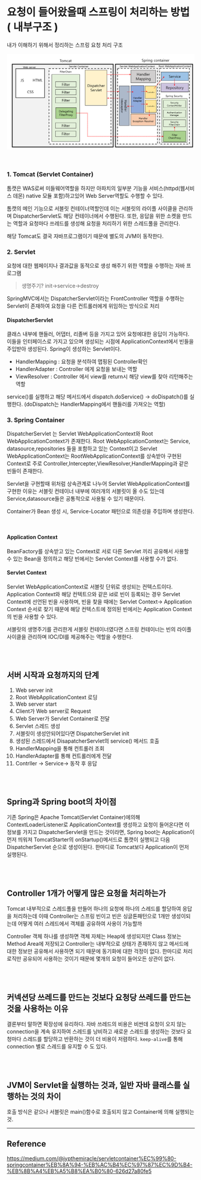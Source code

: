 # 요청이 들어왔을때 스프링이 처리하는 방법 ( 내부구조 )
내가 이해하기 위해서 정리하는 스프링 요청 처리 구조

![architecture](/spring/image/spring-architecture.PNG)

<br>

### 1. Tomcat (Servlet Container)

톰캣은 WAS로써 미들웨어역할을 하지만 아파치의 일부분 기능을 서비스(httpd(웹서비스 데몬) native 모듈 포함)하고있어 Web Server역할도 수행할 수 있다.

톰캣의 메인 기능으로 서블릿 컨테이너역할인데 이는 서블릿의 라이플 사이클을 관리하며 DispatcherServlet도 해당 컨테이너에서 수행된다. 또한, 응답을 위한 소켓을 만드는 역할과 요청마다 쓰레드를 생성해 요청을 처리하기 위한 스레드풀을 관리한다.

해당 Tomcat도 결국 자바프로그램이기 때문에 별도의 JVM이 동작한다.

### 2. Servlet

요청에 대한 웹페이지나 결과값을 동적으로 생성 해주기 위한 역할을 수행하는 자바 프로그램

> 생명주기? init->service->destroy

SpringMVC에서는 DispatcherServlet이라는 FrontController 역할을 수행하는 Servlet이 존재하여 요청을 다른 컨트롤러에게 위임하는 방식으로 처리

#### DispatcherServlet

클래스 내부에 핸들러, 어댑터, 리졸버 등을 가지고 있어 요청에대한 응답이 가능하다. 이들을 인터페이스로 가지고 있으며 생성되는 시점에 ApplicationContext에서 빈들을 주입받아 생성된다. Spring이 생성하는 Servlet이다.

- HandlerMapping : 요청을 분석하여 맵핑된 Controller확인
- HandlerAdapter : Controller 에게 요청을 보내는 역할
- ViewResolver : Controller 에서 view를 return시 해당 view를 찾아 리턴해주는 역할

service()를 실행하고 해당 메서드에서 dispatch.doService() -> doDispatch()를 실행한다. (doDispatch는 HandlerMapping에서 핸들러를 가져오는 역할)


### 3. Spring Container

DispatcherServlet 는 Servlet WebApplicationContext와 Root WebApplicationContext가 존재한다. Root WebApplicationContext는 Service, datasource,repositories 들을 포함하고 있는 Context이고 Servlet WebApplicationContext는 RootWebApplicationContext를 상속받아 구현된 Context로 주로 Controller,Intercepter,ViewResolver,HandlerMapping과 같은 빈들이 존재한다.

Servlet을 구현할때 위처럼 상속관계로 나누어 Servlet WebApplicationContext를 구현한 이유는 서블릿 컨테이너 내부에 여러개의 서블릿이 올 수도 있는데 Service,datasource들은 공통적으로 사용될 수 있기 때문이다.

Container가 Bean 생성 시, Service-Locator 패턴으로 의존성을 주입하며 생성한다. 

<br>

#### Application Context

BeanFactory를 상속받고 있는 Context로 서로 다른 Servlet 끼리 공유해서 사용할 수 있는 Bean을 정의하고 해당 빈에서는 Servlet Context를 사용할 수가 없다.

#### Servlet Context

Servlet WebApplicationContext로 서블릿 단위로 생성되는 컨텍스트이다. Application Context와 해당 컨텍트으와 같은 id로 빈이 등록되는 경우 Servlet Context에 선언된 빈을 사용하며, 빈을 찾을 때에는 Servlet Context-> Application Context 순서로 찾기 때문에 해당 컨텍스트에 정의된 빈에서는 Application Context의 빈을 사용할 수 있다.

서블릿의 생명주기를 관리한게 서블릿 컨테이너였다면 스프링 컨테이너는 빈의 라이플 사이클을 관리하며 IOC/DI를 제공해주는 역할을 수행한다.

<br><br>

## 서버 시작과 요청까지의 단계

1. Web server init
1. Root WebApplicationContext 로딩
1. Web server start
1. Client가 Web server로 Request
1. Web Server가 Servlet Container로 전달
1. Servlet 스레드 생성
1. 서블릿이 생성안되어있다면 DispatcherServlet init
1. 생성된 스레드에서 DisapatcherServlet의 service() 메서드 호출
1. HandlerMapping을 통해 컨트롤러 조회
1. HandlerAdapter를 통해 컨트롤러에게 전달
1. Contrller -> Service-> 동작 후 응답

<br><br>

## Spring과 Spring boot의 차이점
기존 Spring은 Apache Tomcat(Servlet Container)에의해 ContextLoaderListener로 ApplicationContext를 생성하고 요청이 들어온다면 이 정보를 가지고 DispatcherServlet을 만드는 것이라면, Spring boot는 Application이 먼저 띄워져 TomcatStarter의 onStartup()메서드로 톰캣이 실행되고 다음 DispatcherServlet 순으로 생성이된다. 한마디로 Tomcat보다 Application이 먼저 실행된다.

<br><br>

## Controller 1개가 어떻게 많은 요청을 처리하는가
Tomcat 내부적으로 스레드풀을 만들어 하나의 요청에 하나의 스레드를 할당하여 응답을 처리하는데 이때 Controller는 스프링 빈이고 빈은 싱글톤패턴으로 1개만 생성이되는데 어떻게 여러 스레드에서 객체를 공유하여 사용이 가능할까

Controller 객체 하나를 생성하면 객체 자체는 Heap에 생성되지만 Class 정보는 Method Area에 저장되고 Controller는 내부적으로 상태가 존재하지 않고 메서드에 대한 정보만 공유해서 사용하면 되기 때문에 동기화에 대한 걱정이 없다. 한마디로 처리로직만 공유되어 사용하는 것이기 때문에 몇개의 요청이 들어오든 상관이 없다.


<br><br>


## 커넥션당 쓰레드를 만드는 것보다 요청당 쓰레드를 만드는것을 사용하는 이유
결론부터 말하면 확장성에 유리하다. 자바 쓰레드의 비용은 비싼데 요청이 오지 않는 connection을 계속 유지하여 스레드를 낭비하고 새로운 스레드를 생성하는 것보다 요청마다 스레드를 할당하고 반환하는 것이 더 비용이 저렴하다. `keep-alive`를 통해 connection 별로 스레드를 유지할 수 도 있다.


<br><br>

## JVM이 Servlet을 실행하는 것과, 일반 자바 클래스를 실행하는 것의 차이
호출 방식은 같으나 서블릿은 main()함수로 호출되지 않고 Container에 의해 실행되는 것.


----

## Reference

https://medium.com/@jypthemiracle/servletcontainer%EC%99%80-springcontainer%EB%8A%94-%EB%AC%B4%EC%97%87%EC%9D%B4-%EB%8B%A4%EB%A5%B8%EA%B0%80-626d27a80fe5